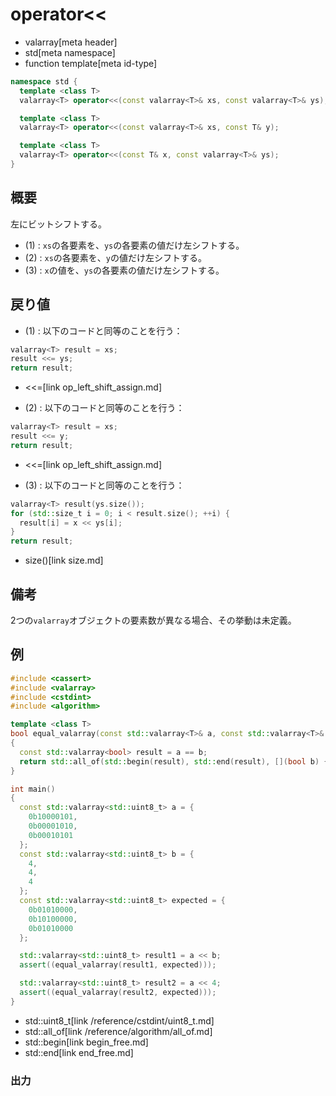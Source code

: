 # operator<<
* valarray[meta header]
* std[meta namespace]
* function template[meta id-type]

```cpp
namespace std {
  template <class T>
  valarray<T> operator<<(const valarray<T>& xs, const valarray<T>& ys); // (1)

  template <class T>
  valarray<T> operator<<(const valarray<T>& xs, const T& y);            // (2)

  template <class T>
  valarray<T> operator<<(const T& x, const valarray<T>& ys);            // (3)
}
```

## 概要
左にビットシフトする。

- (1) : `xs`の各要素を、`ys`の各要素の値だけ左シフトする。
- (2) : `xs`の各要素を、`y`の値だけ左シフトする。
- (3) : `x`の値を、`ys`の各要素の値だけ左シフトする。


## 戻り値

- (1) : 以下のコードと同等のことを行う：

```cpp
valarray<T> result = xs;
result <<= ys;
return result;
```
* <<=[link op_left_shift_assign.md]


- (2) : 以下のコードと同等のことを行う：

```cpp
valarray<T> result = xs;
result <<= y;
return result;
```
* <<=[link op_left_shift_assign.md]



- (3) : 以下のコードと同等のことを行う：

```cpp
valarray<T> result(ys.size());
for (std::size_t i = 0; i < result.size(); ++i) {
  result[i] = x << ys[i];
}
return result;
```
* size()[link size.md]


## 備考
2つの`valarray`オブジェクトの要素数が異なる場合、その挙動は未定義。


## 例
```cpp example
#include <cassert>
#include <valarray>
#include <cstdint>
#include <algorithm>

template <class T>
bool equal_valarray(const std::valarray<T>& a, const std::valarray<T>& b)
{
  const std::valarray<bool> result = a == b;
  return std::all_of(std::begin(result), std::end(result), [](bool b) { return b; });
}

int main()
{
  const std::valarray<std::uint8_t> a = {
    0b10000101,
    0b00001010,
    0b00010101
  };
  const std::valarray<std::uint8_t> b = {
    4,
    4,
    4
  };
  const std::valarray<std::uint8_t> expected = {
    0b01010000,
    0b10100000,
    0b01010000
  };

  std::valarray<std::uint8_t> result1 = a << b;
  assert((equal_valarray(result1, expected)));

  std::valarray<std::uint8_t> result2 = a << 4;
  assert((equal_valarray(result2, expected)));
}
```
* std::uint8_t[link /reference/cstdint/uint8_t.md]
* std::all_of[link /reference/algorithm/all_of.md]
* std::begin[link begin_free.md]
* std::end[link end_free.md]

### 出力
```
```


